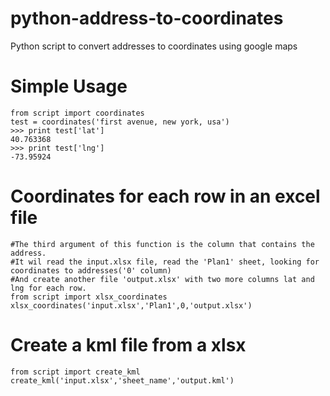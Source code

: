 python-address-to-coordinates
=============================

Python script to convert addresses to coordinates using google maps


Simple Usage
=============

    from script import coordinates
    test = coordinates('first avenue, new york, usa')
    >>> print test['lat']
    40.763368
    >>> print test['lng']
    -73.95924

Coordinates for each row in an excel file
=========================================

    #The third argument of this function is the column that contains the address.
    #It wil read the input.xlsx file, read the 'Plan1' sheet, looking for coordinates to addresses('0' column)
    #And create another file 'output.xlsx' with two more columns lat and lng for each row.    
    from script import xlsx_coordinates
    xlsx_coordinates('input.xlsx','Plan1',0,'output.xlsx')

Create a kml file from a xlsx
==============================

    from script import create_kml
    create_kml('input.xlsx','sheet_name','output.kml')
